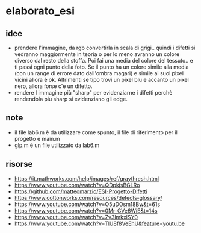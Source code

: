 # elaborato_esi

## idee
- prendere l'immagine, da rgb convertirla in scala di grigi.. quindi i difetti si vedranno maggiormente in teoria o per lo meno avranno un colore diverso dal resto della stoffa. Poi fai una media del colore del tessuto.. e ti passi ogni punto della foto.
Se il punto ha un colore simile alla media (con un range di errore dato dall'ombra magari) e simile ai suoi pixel vicini allora è ok.
Altrimenti se tipo trovi un pixel blu e accanto un pixel nero, allora forse c'è un difetto.
- rendere l immagine più "sharp" per evidenziarne i difetti perchè rendendola piu sharp si evidenziano gli edge.

## note

- il file lab6.m è da utilizzare come spunto, il file di riferimento per il progetto è main.m
- glp.m è un file utilizzato da lab6.m

## risorse
- https://it.mathworks.com/help/images/ref/graythresh.html
- https://www.youtube.com/watch?v=QDpkjsBGLRo
- https://github.com/matteomarzio/ESI-Progetto-Difetti
- https://www.cottonworks.com/resources/defects-glossary/
- https://www.youtube.com/watch?v=O5uDOsm18Bw&t=61s
- https://www.youtube.com/watch?v=0Mr_GVe6WiE&t=14s
- https://www.youtube.com/watch?v=Zy3lmkxlSY0
- https://www.youtube.com/watch?v=TlU8f8VeEhU&feature=youtu.be